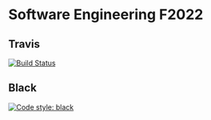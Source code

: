 # Software Engineering F2022

## Travis 

[![Build Status](https://app.travis-ci.com/adelaidemz/swe1-app.svg?token=UVw1q7xoXWyqgR4LBZvn&branch=main)](https://app.travis-ci.com/adelaidemz/swe1-app)

## Black

[![Code style: black](https://img.shields.io/badge/code%20style-black-000000.svg)](https://github.com/psf/black)

